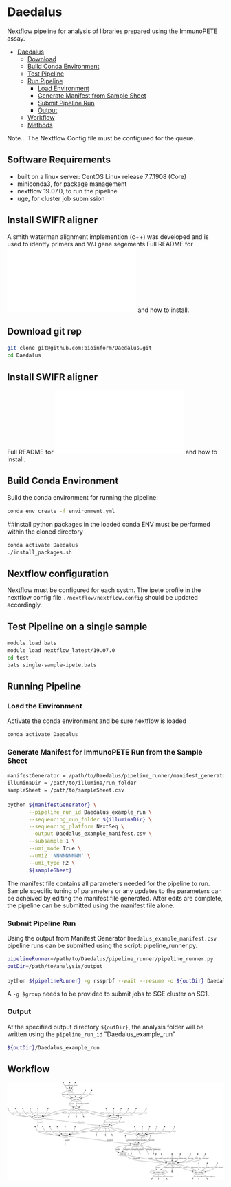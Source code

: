 # Daedalus

Nextflow pipeline for analysis of libraries prepared using the ImmunoPETE assay.

- [Daedalus](#daedalus)
    - [Download](#download)
    - [Build Conda Environment](#build-conda-environment)
    - [Test Pipeline](#test-pipeline)
    - [Run Pipeline](#run-pipeline)
        - [Load Environment](#load-the-environment)
        - [Generate Manifest from Sample Sheet](#generate-manifest-from-sample-sheet)
        - [Submit Pipeline Run](#submit-pipeline-run)
        - [Output](#output)
    - [Workflow](#workflow)
    - [Methods](#methods)

Note... The Nextflow Config file must be configured for the queue.

## Software Requirements 
- built on a linux server: CentOS Linux release 7.7.1908 (Core)
- miniconda3, for package management
- nextflow 19.07.0, to run the pipeline 
- uge, for cluster job submission

## Install SWIFR aligner
A smith waterman alignment implemention (c++) was developed and is used to identfy primers and V/J gene segements
Full README for ![swifr](packages/swifr/README.md) and how to install.

## Download git rep
```bash
git clone git@github.com:bioinform/Daedalus.git
cd Daedalus
```

## Install SWIFR aligner
Full README for ![swifr](packages/swifr/README.md) and how to install.


## Build Conda Environment

Build the conda environment for running the pipeline:
```bash
conda env create -f environment.yml
```

##install python packages in the loaded conda ENV
must be performed within the cloned directory

```bash
conda activate Daedalus
./install_packages.sh
```

## Nextflow configuration
Nextflow must be configured for each systm. The ipete profile in the nextflow config file `./nextflow/nextflow.config` should be updated accordingly.


## Test Pipeline on a single sample

```bash
module load bats
module load nextflow_latest/19.07.0
cd test
bats single-sample-ipete.bats
```

## Running Pipeline

### Load the Environment

Activate the conda environment and be sure nextflow is loaded  

```bash
conda activate Daedalus
```

### Generate Manifest for ImmunoPETE Run from the Sample Sheet

```bash
manifestGenerator = /path/to/Daedalus/pipeline_runner/manifest_generator.py
illuminaDir = /path/to/illumina/run_folder
sampleSheet = /path/to/sampleSheet.csv

python ${manifestGenerator} \
       --pipeline_run_id Daedalus_example_run \
       --sequencing_run_folder ${illuminaDir} \
       --sequencing_platform NextSeq \
       --output Daedalus_example_manifest.csv \
       --subsample 1 \
       --umi_mode True \
       --umi2 'NNNNNNNNN' \
       --umi_type R2 \
	   ${sampleSheet}

```

The manifest file contains all parameters needed for the pipeline to run. Sample specific tuning of parameters or any updates to the parameters can be acheived by editing the manifest file generated. After edits are complete, the pipeline can be submitted using the manifest file alone.

### Submit Pipeline Run

Using the output from Manifest Generator `Daedalus_example_manifest.csv` pipeline runs can be submitted using the script: pipeline_runner.py.

```bash
pipelineRunner=/path/to/Daedalus/pipeline_runner/pipeline_runner.py
outDir=/path/to/analysis/output

python ${pipelineRunner} -g rssprbf --wait --resume -o ${outDir} Daedalus_example_manifest.csv
``````

A `-g $group` needs to be provided to submit jobs to SGE cluster on SC1. 

### Output

At the specified output directory `${outDir}`, the analysis folder will be written using the `pipeline_run_id` "Daedalus_example_run"  

```bash
${outDir}/Daedalus_example_run
```

## Workflow

![workflow](docs/img/flowchart.png)








